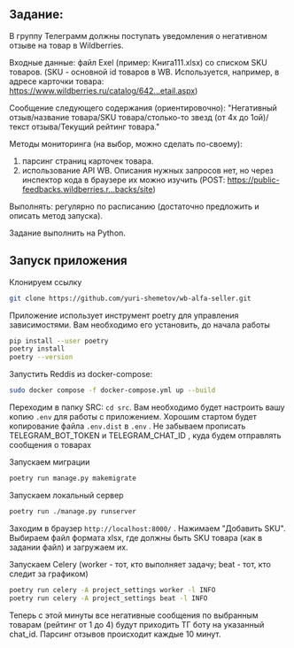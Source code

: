 ## Задание: 
В группу Телеграмм должны поступать уведомления о негативном отзыве на товар в Wildberries.

Входные данные: файл Exel (пример: Книга111.xlsx) со списком SKU товаров. (SKU - основной id товаров в WB. Используется, например, в адресе карточки товара: https://www.wildberries.ru/catalog/642...etail.aspx)

Сообщение следующего содержания (ориентировочно): "Негативный отзыв/название товара/SKU товара/столько-то звезд (от 4х до 1ой)/ текст отзыва/Текущий рейтинг товара."

Методы мониторинга (на выбор, можно сделать по-своему):
1) парсинг страниц карточек товара.
2) использование API WB. Описания нужных запросов нет, но через инспектор кода в браузере их можно изучить (POST: https://public-feedbacks.wildberries.r...backs/site)

Выполнять: регулярно по расписанию (достаточно предложить и описать метод запуска).

Задание выполнить на Python.

## Запуск приложения
Клонируем ссылку
```bash
git clone https://github.com/yuri-shemetov/wb-alfa-seller.git
```

Приложение использует инструмент poetry для управления зависимостями. Вам необходимо его установить, до начала работы
```bash
pip install --user poetry
poetry install
poetry --version
```

Запустить Reddis из docker-compose:
```bash
sudo docker compose -f docker-compose.yml up --build
```

Переходим в папку SRC: `cd src`. Вам необходимо будет настроить вашу копию `.env` для работы с приложением. Хорошим стартом будет копирование файла `.env.dist` в `.env` .
Не забываем прописать TELEGRAM_BOT_TOKEN и TELEGRAM_CHAT_ID , куда будем отправлять сообщения о товарах

Запускаем миграции
```bash
poetry run manage.py makemigrate
```

Запускаем локальный сервер
```bash
poetry run ./manage.py runserver
```

Заходим в браузер `http://localhost:8000/` . Нажимаем "Добавить SKU". Выбираем файл формата xlsx, где должны быть SKU товара (как в задании файл) и загружаем их.

Запускаем Celery (worker - тот, кто выполняет задачу; beat - тот, кто следит за графиком)
```bash
poetry run celery -A project_settings worker -l INFO
poetry run celery -A project_settings beat -l INFO
```

Теперь с этой минуты все негативные сообщения по выбранным товарам (рейтинг от 1 до 4) будут приходить ТГ боту на указанный chat_id. Парсинг отзывов происходит каждые 10 минут.
